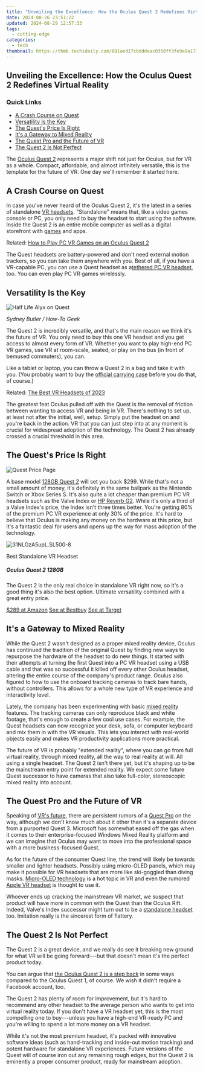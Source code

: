 ```yaml
---
title: "Unveiling the Excellence: How the Oculus Quest 2 Redefines Virtual Reality"
date: 2024-08-26 23:51:22
updated: 2024-08-29 12:57:33
tags:
  - cutting-edge
categories:
  - tech
thumbnail: https://thmb.techidaily.com/681aed17cbdddeac0350ff3fe9a9a1770d531416a3cf82559b42c4110e5fe7f0.jpg
---
```


## Unveiling the Excellence: How the Oculus Quest 2 Redefines Virtual Reality

### Quick Links

* [A Crash Course on Quest](https://desktop-recording.techidaily.com/updated-in-2024-capture-every-moment-exploring-free-high-quality-cameras/)
* [Versatility Is the Key](https://unlock-android.techidaily.com/how-to-reset-your-infinix-smart-8-plus-lock-screen-password-by-drfone-android/)
* [The Quest's Price Is Right](https://easy-unlock-android.techidaily.com/in-2024-how-to-reset-your-realme-c67-4g-lock-screen-password-by-drfone-android/)
* [It's a Gateway to Mixed Reality](https://extra-tips.techidaily.com/unleashing-comedy-in-the-virtual-realm-making-hits-with-metaverse-memes/)
* [The Quest Pro and the Future of VR](https://android-pokemon-go.techidaily.com/how-does-the-stardust-trade-cost-in-pokemon-go-on-oppo-reno-8t-drfone-by-drfone-virtual-android/)
* [The Quest 2 Is Not Perfect](https://review-topics.techidaily.com/possible-solutions-to-restore-deleted-photos-from-honor-magic-5-pro-by-fonelab-android-recover-photos/)

 The [Oculus Quest 2](https://www.amazon.com/Oculus-Quest-Advanced-All-One-Virtual/dp/B099VMT8VZ/?tag=htg-v2-1voc1lt-20&ascsubtag=UUhtgUeUpU208425&asc%5Frefurl=https%3A%2F%2Fwww.howtogeek.com%2F759422%2Fthe-oculus-quest-2-is-great-and-its-the-future-of-vr%2F&asc%5Fcampaign=Short-Term) represents a major shift not just for Oculus, but for VR as a whole. Compact, affordable, and almost infinitely versatile, this is the template for the future of VR. One day we'll remember it started here.

##  A Crash Course on Quest

 In case you've never heard of the Oculus Quest 2, it's the latest in a series of standalone [VR headsets](https://vp-tips.techidaily.com/visual-harmony-ios-and-macos-photoviewer-blend/). "Standalone" means that, like a video games console or PC, you only need to buy the headset to start using the software. Inside the Quest 2 is an entire mobile computer as well as a digital storefront with [games](https://youtube-help.techidaily.com/2024-approved-gain-traction-on-youtube-surpass-10000-viewer-count-for-affiliate-rewards/) and apps.

Related: [How to Play PC VR Games on an Oculus Quest 2](https://facebook-video-content.techidaily.com/new-2024-approved-easy-guide-to-rectify-ios-and-android-videos-not-sent-by-messenger/) 

 The Quest headsets are battery-powered and don't need external motion trackers, so you can take them anywhere with you. Best of all, if you have a VR-capable PC, you can use a Quest headset as a[tethered PC VR headset](https://facebook-video-content.techidaily.com/new-2024-approved-easy-guide-to-rectify-ios-and-android-videos-not-sent-by-messenger/), too. You can even play PC VR games wirelessly.

##  Versatility Is the Key

![Half Life Alyx on Quest](https://static1.howtogeekimages.com/wordpress/wp-content/uploads/2021/10/Hl-Alyx-on-Quest.jpg) 

_Sydney Butler / How-To Geek_

 The Quest 2 is incredibly versatile, and that's the main reason we think it's the future of VR. You only need to buy this one VR headset and you get access to almost every form of VR. Whether you want to play high-end PC VR games, use VR at room-scale, seated, or play on the bus (in front of bemused commuters), you can.

 Like a tablet or laptop, you can throw a Quest 2 in a bag and take it with you. (You probably want to buy the [official carrying case](https://www.amazon.com/Oculus-Quest-Carrying-Lightweight-Portable-Protection/dp/B08F5VCNCY/?tag=htg-v2-1voc1lt-20&ascsubtag=UUhtgUeUpU208425&asc%5Frefurl=https%3A%2F%2Fwww.howtogeek.com%2F759422%2Fthe-oculus-quest-2-is-great-and-its-the-future-of-vr%2F&asc%5Fcampaign=Short-Term) before you do that, of course.)

Related: [The Best VR Headsets of 2023](https://vp-tips.techidaily.com/visual-harmony-ios-and-macos-photoviewer-blend/) 

 The greatest feat Oculus pulled off with the Quest is the removal of friction between wanting to access VR and being in VR. There's nothing to set up, at least not after the initial, well, setup. Simply put the headset on and you're back in the action. VR that you can just step into at any moment is crucial for widespread adoption of the technology. The Quest 2 has already crossed a crucial threshold in this area.

##  The Quest's Price Is Right

![Quest Price Page](https://static1.howtogeekimages.com/wordpress/wp-content/uploads/2021/10/Quest-Price.jpg) 

 A base model [128GB Quest 2](https://www.amazon.com/Oculus-Quest-Advanced-All-One-Virtual/dp/B099VMT8VZ/?tag=htg-v2-1voc1lt-20&ascsubtag=UUhtgUeUpU208425&asc%5Frefurl=https%3A%2F%2Fwww.howtogeek.com%2F759422%2Fthe-oculus-quest-2-is-great-and-its-the-future-of-vr%2F&asc%5Fcampaign=Short-Term) will set you back $299\. While that's not a small amount of money, it's definitely in the same ballpark as the Nintendo Switch or Xbox Series S. It's also quite a lot cheaper than premium PC VR headsets such as the Valve Index or [HP Reverb G2](https://www.reviewgeek.com/43929/hps-reverb-g2-vr-headset-is-like-a-more-affordable-valve-index/). While it's only a third of a Valve Index's price, the Index isn't three times better. You're getting 80% of the premium PC VR experience at only 30% of the price. It's hard to believe that Oculus is making any money on the hardware at this price, but it's a fantastic deal for users and opens up the way for mass adoption of the technology.

![31NLGzA5upL._SL500_-8](https://static1.howtogeekimages.com/wordpress/wp-content/uploads/2023/06/31nlgza5upl-_sl500_-8.jpg) 

Best Standalone VR Headset

#####  Oculus Quest 2 128GB

The Quest 2 is the only real choice in standalone VR right now, so it's a good thing it's also the best option. Ultimate versatility combined with a great entry price.

[$289 at Amazon](https://www.amazon.com/Oculus-Quest-Advanced-All-One-Virtual/dp/B099VMT8VZ/) [See at Bestbuy](https://shop-links.co/link/?exclusive=1&publisher_slug=itechdaily19598&url=https%3A%2F%2Fwww.bestbuy.com%2Fsite%2Fmeta__quest_2_advanc%2F6473553.p%3FskuId%3D6473553%2522target%253D%2522_blank) [See at Target](https://shop-links.co/link/?exclusive=1&publisher_slug=itechdaily19598&url=https%3A%2F%2Fdisneyplus.bn5x.net%2Fc%2F156932%2F564546%2F9358%3FsubId1%3DUUhtgUeUpU208425%26subId2%3Dehtg%26u%3Dhttps%253A%252F%252Fwww.target.com%252Fp%252Fmeta%255Fquest%255F2%255Fadvance%252F-%252FA-83984421%2522target%253D%2522%255Fblank) 

##  It's a Gateway to Mixed Reality

 While the Quest 2 wasn't designed as a proper mixed reality device, Oculus has continued the tradition of the original Quest by finding new ways to repurpose the hardware of the headset to do new things. It started with their attempts at turning the first Quest into a PC VR headset using a USB cable and that was so successful it killed off every other Oculus headset, altering the entire course of the company's product range. Oculus also figured to how to use the onboard tracking cameras to track bare hands, without controllers. This allows for a whole new type of VR experience and interactivity level.

 Lately, the company has been experimenting with basic [mixed reality](https://tech-recovery.techidaily.com/unleash-inspiration-the-507-most-captivating-instagram-captions/) features. The tracking cameras can only reproduce black and white footage, that's enough to create a few cool use cases. For example, the Quest headsets can now recognize your desk, sofa, or computer keyboard and mix them in with the VR visuals. This lets you interact with real-world objects easily and makes VR productivity applications more practical.

 The future of VR is probably "extended reality", where you can go from full virtual reality, through mixed reality, all the way to real reality at will. All using a single headset. The Quest 2 isn't there yet, but it's shaping up to be the mainstream entry point for extended reality. We expect some future Quest successor to have cameras that also take full-color, stereoscopic mixed reality into account.

##  The Quest Pro and the Future of VR

 Speaking of [VR's future](https://www.reviewgeek.com/93593/vr-isnt-a-fad-anymore-it-really-is-the-future/), there are persistent rumors of a [Quest Pro](https://www.reviewgeek.com/78574/the-oculus-quest-2-is-here-to-stay-no-oculus-quest-pro-this-year/) on the way, although we don't know much about it other than it's a separate device from a purported Quest 3\. Microsoft has somewhat eased off the gas when it comes to their enterprise-focused Windows Mixed Reality platform and we can imagine that Oculus may want to move into the professional space with a more business-focused Quest.

 As for the future of the consumer Quest line, the trend will likely be towards smaller and lighter headsets. Possibly using micro-OLED panels, which may make it possible for VR headsets that are more like ski-goggled than diving masks. [Micro-OLED technology](https://www.reviewgeek.com/32531/panasonics-vr-glasses-use-micro-oled-tech-to-eliminate-the-screen-door-effect/) is a hot topic in VR and even the rumored [Apple VR headset](https://www.macrumors.com/2021/09/14/apple-vr-headset-3000ppi-micro-oled-display/) is thought to use it.

 Whoever ends up cracking the mainstream VR market, we suspect that product will have more in common with the Quest than the Oculus Rift. Indeed, Valve's Index successor might turn out to be a [standalone headset](https://www.pcgamer.com/valve-deckard-standalone-VR/) too. Imitation really is the sincerest form of flattery.

##  The Quest 2 Is Not Perfect

 The Quest 2 is a great device, and we really do see it breaking new ground for what VR will be going forward---but that doesn't mean it's the perfect product today.

 You can argue that [the Oculus Quest 2 is a step back](https://www.reviewgeek.com/63945/the-oculus-quest-2-sucks-and-i-regret-buying-it/) in some ways compared to the Oculus Quest 1, of course. We wish it didn't require a Facebook account, too.

 The Quest 2 has plenty of room for improvement, but it's hard to recommend any other headset to the average person who wants to get into virtual reality today. If you don't have a VR headset yet, this is the most compelling one to buy---unless you have a high-end VR-ready PC and you're willing to spend a lot more money on a VR headset.

 While it's not the most premium headset, it's packed with innovative software ideas (such as hand-tracking and inside-out motion tracking) and potent hardware for standalone VR experiences. Future versions of the Quest will of course iron out any remaining rough edges, but the Quest 2 is eminently a proper consumer product, ready for mainstream adoption.

<ins class="adsbygoogle"
     style="display:block"
     data-ad-format="autorelaxed"
     data-ad-client="ca-pub-7571918770474297"
     data-ad-slot="1223367746"></ins>



<ins class="adsbygoogle"
     style="display:block"
     data-ad-client="ca-pub-7571918770474297"
     data-ad-slot="8358498916"
     data-ad-format="auto"
     data-full-width-responsive="true"></ins>
